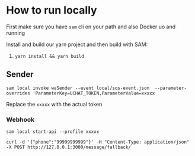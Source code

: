 # How to run locally
First make sure you have `sam` cli on your path and also Docker uo and running

Install and build our yarn project and then build with SAM:
1. `yarn install && yarn build`

## Sender 
`sam local invoke waSender --event local/sqs-event.json  --parameter-overrides 'ParameterKey=UCHAT_TOKEN,ParameterValue=xxxxx`

Replace the `xxxxx` with the actual token

### Webhook

`sam local start-api --profile xxxxx`

`curl -d '{"phone":"99999999999"}' -H "Content-Type: application/json" -X POST http://127.0.0.1:3000/message/fallback/`